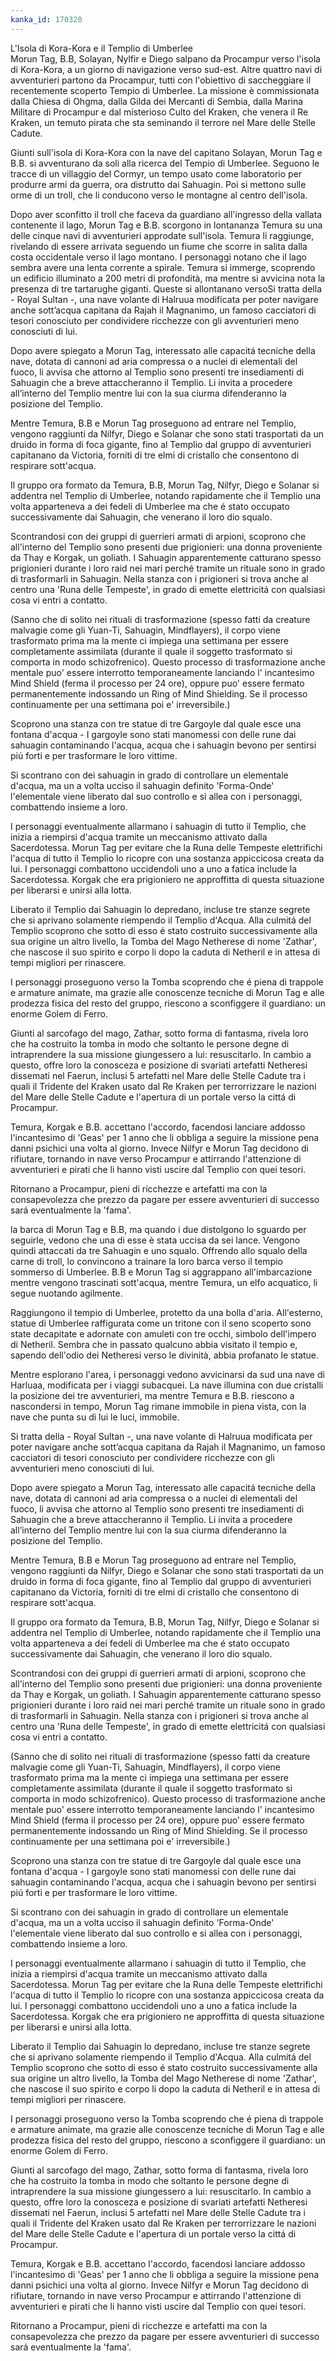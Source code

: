 ```yaml
---
kanka_id: 170320
---
```


L'Isola di Kora-Kora e il Templio di Umberlee  
Morun Tag, B.B, Solayan, Nylfir e Diego salpano da Procampur verso l'isola di Kora-Kora, a un giorno di navigazione verso sud-est. Altre quattro navi di avventurieri partono da Procampur, tutti con l'obiettivo di saccheggiare il recentemente scoperto Tempio di Umberlee. La missione è commissionata dalla Chiesa di Ohgma, dalla Gilda dei Mercanti di Sembia, dalla Marina Militare di Procampur e dal misterioso Culto del Kraken, che venera il Re Kraken, un temuto pirata che sta seminando il terrore nel Mare delle Stelle Cadute.  
  
Giunti sull'isola di Kora-Kora con la nave del capitano Solayan, Morun Tag e B.B. si avventurano da soli alla ricerca del Tempio di Umberlee. Seguono le tracce di un villaggio del Cormyr, un tempo usato come laboratorio per produrre armi da guerra, ora distrutto dai Sahuagin. Poi si mettono sulle orme di un troll, che li conducono verso le montagne al centro dell'isola.  
  
Dopo aver sconfitto il troll che faceva da guardiano all'ingresso della vallata contenente il lago, Morun Tag e B.B. scorgono in lontananza Temura su una delle cinque navi di avventurieri approdate sull'isola. Temura li raggiunge, rivelando di essere arrivata seguendo un fiume che scorre in salita dalla costa occidentale verso il lago montano. I personaggi notano che il lago sembra avere una lenta corrente a spirale. Temura si immerge, scoprendo un edificio illuminato a 200 metri di profondità, ma mentre si avvicina nota la presenza di tre tartarughe giganti. Queste si allontanano versoSi tratta della - Royal Sultan -, una nave volante di Halruua modificata per poter navigare anche sott’acqua capitana da Rajah il Magnanimo, un famoso cacciatori di tesori conosciuto per condividere ricchezze con gli avventurieri meno conosciuti di lui.  
  
Dopo avere spiegato a Morun Tag, interessato alle capacitá tecniche della nave, dotata di cannoni ad aria compressa o a nuclei di elementali del fuoco, li avvisa che attorno al Templio sono presenti tre insediamenti di Sahuagin che a breve attaccheranno il Templio. Li invita a procedere all’interno del Templio mentre lui con la sua ciurma difenderanno la posizione del Templio.  
  
Mentre Temura, B.B e Morun Tag proseguono ad entrare nel Templio, vengono raggiunti da Nilfyr, Diego e Solanar che sono stati trasportati da un druido in forma di foca gigante, fino al Templio dal gruppo di avventurieri capitanano da Victoria, forniti di tre elmi di cristallo che consentono di respirare sott'acqua.  
  
Il gruppo ora formato da Temura, B.B, Morun Tag, Nilfyr, Diego e Solanar si addentra nel Templio di Umberlee, notando rapidamente che il Templio una volta apparteneva a dei fedeli di Umberlee ma che é stato occupato successivamente dai Sahuagin, che venerano il loro dio squalo.  
  
Scontrandosi con dei gruppi di guerrieri armati di arpioni, scoprono che all'interno del Templio sono presenti due prigionieri: una donna proveniente da Thay e Korgak, un goliath. I Sahuagin apparentemente catturano spesso prigionieri durante i loro raid nei mari perché tramite un rituale sono in grado di trasformarli in Sahuagin. Nella stanza con i prigioneri si trova anche al centro una 'Runa delle Tempeste', in grado di emette elettricitá con qualsiasi cosa vi entri a contatto.  
  
(Sanno che di solito nei rituali di trasformazione (spesso fatti da creature malvagie come gli Yuan-Ti, Sahuagin, Mindflayers), il corpo viene trasformato prima ma la mente ci impiega una settimana per essere completamente assimilata (durante il quale il soggetto trasformato si comporta in modo schizofrenico). Questo processo di trasformazione anche mentale puo' essere interrotto temporaneamente lanciando l' incantesimo Mind Shield (ferma il processo per 24 ore), oppure puo' essere fermato permanentemente indossando un Ring of Mind Shielding. Se il processo continuamente per una settimana poi e' irreversibile.)  
  
Scoprono una stanza con tre statue di tre Gargoyle dal quale esce una fontana d'acqua - I gargoyle sono stati manomessi con delle rune dai sahuagin contaminando l'acqua, acqua che i sahuagin bevono per sentirsi piú forti e per trasformare le loro vittime.  
  
Si scontrano con dei sahuagin in grado di controllare un elementale d'acqua, ma un a volta ucciso il sahuagin definito 'Forma-Onde' l'elementale viene liberato dal suo controllo e si allea con i personaggi, combattendo insieme a loro.  
  
I personaggi eventualmente allarmano i sahuagin di tutto il Templio, che inizia a riempirsi d'acqua tramite un meccanismo attivato dalla Sacerdotessa. Morun Tag per evitare che la Runa delle Tempeste elettrifichi l'acqua di tutto il Templio lo ricopre con una sostanza appiccicosa creata da lui. I personaggi combattono uccidendoli uno a uno a fatica include la Sacerdotessa. Korgak che era prigioniero ne approffitta di questa situazione per liberarsi e unirsi alla lotta.  
  
Liberato il Templio dai Sahuagin lo depredano, incluse tre stanze segrete che si aprivano solamente riempendo il Templio d'Acqua. Alla culmitá del Templio scoprono che sotto di esso é stato costruito successivamente alla sua origine un altro livello, la Tomba del Mago Netherese di nome 'Zathar', che nascose il suo spirito e corpo li dopo la caduta di Netheril e in attesa di tempi migliori per rinascere.  
  
I personaggi proseguono verso la Tomba scoprendo che é piena di trappole e armature animate, ma grazie alle conoscenze tecniche di Morun Tag e alle prodezza fisica del resto del gruppo, riescono a sconfiggere il guardiano: un enorme Golem di Ferro.  
  
Giunti al sarcofago del mago, Zathar, sotto forma di fantasma, rivela loro che ha costruito la tomba in modo che soltanto le persone degne di intraprendere la sua missione giungessero a lui: resuscitarlo. In cambio a questo, offre loro la conosceza e posizione di svariati artefatti Netheresi dissemati nel Faerun, inclusi 5 artefatti nel Mare delle Stelle Cadute tra i quali il Tridente del Kraken usato dal Re Kraken per terrorrizzare le nazioni del Mare delle Stelle Cadute e l'apertura di un portale verso la cittá di Procampur.  
  
Temura, Korgak e B.B. accettano l'accordo, facendosi lanciare addosso l'incantesimo di 'Geas' per 1 anno che li obbliga a seguire la missione pena danni psichici una volta al giorno. Invece Nilfyr e Morun Tag decidono di rifiutare, tornando in nave verso Procampur e attirrando l'attenzione di avventurieri e pirati che li hanno visti uscire dal Templio con quei tesori.  
  
Ritornano a Procampur, pieni di ricchezze e artefatti ma con la consapevolezza che prezzo da pagare per essere avventurieri di successo sará eventualmente la 'fama'.  
  
la barca di Morun Tag e B.B, ma quando i due distolgono lo sguardo per seguirle, vedono che una di esse è stata uccisa da sei lance. Vengono quindi attaccati da tre Sahuagin e uno squalo. Offrendo allo squalo della carne di troll, lo convincono a trainare la loro barca verso il tempio sommerso di Umberlee. B.B e Morun Tag si aggrappano all'imbarcazione mentre vengono trascinati sott'acqua, mentre Temura, un elfo acquatico, li segue nuotando agilmente.  
  
Raggiungono il tempio di Umberlee, protetto da una bolla d'aria. All'esterno, statue di Umberlee raffigurata come un tritone con il seno scoperto sono state decapitate e adornate con amuleti con tre occhi, simbolo dell'impero di Netheril. Sembra che in passato qualcuno abbia visitato il tempio e, sapendo dell'odio dei Netheresi verso le divinità, abbia profanato le statue.  
  
Mentre esplorano l'area, i personaggi vedono avvicinarsi da sud una nave di Harluaa, modificata per i viaggi subacquei. La nave illumina con due cristalli la posizione dei tre avventurieri, ma mentre Temura e B.B. riescono a nascondersi in tempo, Morun Tag rimane immobile in piena vista, con la nave che punta su di lui le luci, immobile.  
  
Si tratta della - Royal Sultan -, una nave volante di Halruua modificata per poter navigare anche sott’acqua capitana da Rajah il Magnanimo, un famoso cacciatori di tesori conosciuto per condividere ricchezze con gli avventurieri meno conosciuti di lui.  
  
Dopo avere spiegato a Morun Tag, interessato alle capacitá tecniche della nave, dotata di cannoni ad aria compressa o a nuclei di elementali del fuoco, li avvisa che attorno al Templio sono presenti tre insediamenti di Sahuagin che a breve attaccheranno il Templio. Li invita a procedere all’interno del Templio mentre lui con la sua ciurma difenderanno la posizione del Templio.  
  
Mentre Temura, B.B e Morun Tag proseguono ad entrare nel Templio, vengono raggiunti da Nilfyr, Diego e Solanar che sono stati trasportati da un druido in forma di foca gigante, fino al Templio dal gruppo di avventurieri capitanano da Victoria, forniti di tre elmi di cristallo che consentono di respirare sott'acqua.  
  
Il gruppo ora formato da Temura, B.B, Morun Tag, Nilfyr, Diego e Solanar si addentra nel Templio di Umberlee, notando rapidamente che il Templio una volta apparteneva a dei fedeli di Umberlee ma che é stato occupato successivamente dai Sahuagin, che venerano il loro dio squalo.  
  
Scontrandosi con dei gruppi di guerrieri armati di arpioni, scoprono che all'interno del Templio sono presenti due prigionieri: una donna proveniente da Thay e Korgak, un goliath. I Sahuagin apparentemente catturano spesso prigionieri durante i loro raid nei mari perché tramite un rituale sono in grado di trasformarli in Sahuagin. Nella stanza con i prigioneri si trova anche al centro una 'Runa delle Tempeste', in grado di emette elettricitá con qualsiasi cosa vi entri a contatto.  
  
(Sanno che di solito nei rituali di trasformazione (spesso fatti da creature malvagie come gli Yuan-Ti, Sahuagin, Mindflayers), il corpo viene trasformato prima ma la mente ci impiega una settimana per essere completamente assimilata (durante il quale il soggetto trasformato si comporta in modo schizofrenico). Questo processo di trasformazione anche mentale puo' essere interrotto temporaneamente lanciando l' incantesimo Mind Shield (ferma il processo per 24 ore), oppure puo' essere fermato permanentemente indossando un Ring of Mind Shielding. Se il processo continuamente per una settimana poi e' irreversibile.)  
  
Scoprono una stanza con tre statue di tre Gargoyle dal quale esce una fontana d'acqua - I gargoyle sono stati manomessi con delle rune dai sahuagin contaminando l'acqua, acqua che i sahuagin bevono per sentirsi piú forti e per trasformare le loro vittime.  
  
Si scontrano con dei sahuagin in grado di controllare un elementale d'acqua, ma un a volta ucciso il sahuagin definito 'Forma-Onde' l'elementale viene liberato dal suo controllo e si allea con i personaggi, combattendo insieme a loro.  
  
I personaggi eventualmente allarmano i sahuagin di tutto il Templio, che inizia a riempirsi d'acqua tramite un meccanismo attivato dalla Sacerdotessa. Morun Tag per evitare che la Runa delle Tempeste elettrifichi l'acqua di tutto il Templio lo ricopre con una sostanza appiccicosa creata da lui. I personaggi combattono uccidendoli uno a uno a fatica include la Sacerdotessa. Korgak che era prigioniero ne approffitta di questa situazione per liberarsi e unirsi alla lotta.  
  
Liberato il Templio dai Sahuagin lo depredano, incluse tre stanze segrete che si aprivano solamente riempendo il Templio d'Acqua. Alla culmitá del Templio scoprono che sotto di esso é stato costruito successivamente alla sua origine un altro livello, la Tomba del Mago Netherese di nome 'Zathar', che nascose il suo spirito e corpo li dopo la caduta di Netheril e in attesa di tempi migliori per rinascere.  
  
I personaggi proseguono verso la Tomba scoprendo che é piena di trappole e armature animate, ma grazie alle conoscenze tecniche di Morun Tag e alle prodezza fisica del resto del gruppo, riescono a sconfiggere il guardiano: un enorme Golem di Ferro.  
  
Giunti al sarcofago del mago, Zathar, sotto forma di fantasma, rivela loro che ha costruito la tomba in modo che soltanto le persone degne di intraprendere la sua missione giungessero a lui: resuscitarlo. In cambio a questo, offre loro la conosceza e posizione di svariati artefatti Netheresi dissemati nel Faerun, inclusi 5 artefatti nel Mare delle Stelle Cadute tra i quali il Tridente del Kraken usato dal Re Kraken per terrorrizzare le nazioni del Mare delle Stelle Cadute e l'apertura di un portale verso la cittá di Procampur.  
  
Temura, Korgak e B.B. accettano l'accordo, facendosi lanciare addosso l'incantesimo di 'Geas' per 1 anno che li obbliga a seguire la missione pena danni psichici una volta al giorno. Invece Nilfyr e Morun Tag decidono di rifiutare, tornando in nave verso Procampur e attirrando l'attenzione di avventurieri e pirati che li hanno visti uscire dal Templio con quei tesori.  
  
Ritornano a Procampur, pieni di ricchezze e artefatti ma con la consapevolezza che prezzo da pagare per essere avventurieri di successo sará eventualmente la 'fama'.